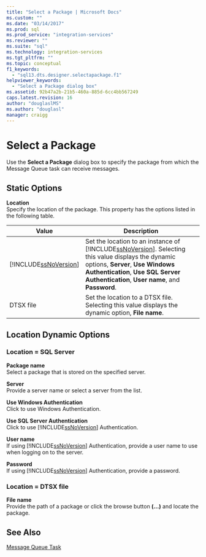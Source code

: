 ```yaml
---
title: "Select a Package | Microsoft Docs"
ms.custom: ""
ms.date: "03/14/2017"
ms.prod: sql
ms.prod_service: "integration-services"
ms.reviewer: ""
ms.suite: "sql"
ms.technology: integration-services
ms.tgt_pltfrm: ""
ms.topic: conceptual
f1_keywords: 
  - "sql13.dts.designer.selectapackage.f1"
helpviewer_keywords: 
  - "Select a Package dialog box"
ms.assetid: 92b47a2b-21b5-460a-885d-6cc4bb567249
caps.latest.revision: 16
author: "douglaslMS"
ms.author: "douglasl"
manager: craigg
---
```

# Select a Package
  Use the **Select a Package** dialog box to specify the package from which the Message Queue task can receive messages.  
  
## Static Options  
 **Location**  
 Specify the location of the package. This property has the options listed in the following table.  
  
|Value|Description|  
|-----------|-----------------|  
|[!INCLUDE[ssNoVersion](../../includes/ssnoversion-md.md)]|Set the location to an instance of [!INCLUDE[ssNoVersion](../../includes/ssnoversion-md.md)]. Selecting this value displays the dynamic options, **Server**, **Use Windows Authentication**, **Use SQL Server Authentication**, **User name**, and **Password**.|  
|DTSX file|Set the location to a DTSX file. Selecting this value displays the dynamic option, **File name**.|  
  
## Location Dynamic Options  
  
### Location = SQL Server  
 **Package name**  
 Select a package that is stored on the specified server.  
  
 **Server**  
 Provide a server name or select a server from the list.  
  
 **Use Windows Authentication**  
 Click to use Windows Authentication.  
  
 **Use SQL Server Authentication**  
 Click to use [!INCLUDE[ssNoVersion](../../includes/ssnoversion-md.md)] Authentication.  
  
 **User name**  
 If using [!INCLUDE[ssNoVersion](../../includes/ssnoversion-md.md)] Authentication, provide a user name to use when logging on to the server.  
  
 **Password**  
 If using [!INCLUDE[ssNoVersion](../../includes/ssnoversion-md.md)] Authentication, provide a password.  
  
### Location = DTSX file  
 **File name**  
 Provide the path of a package or click the browse button **(…)** and locate the package.  
  
## See Also  
 [Message Queue Task](../../integration-services/control-flow/message-queue-task.md)  
  
  
